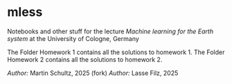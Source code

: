 # mless
Notebooks and other stuff for the lecture _Machine learning for the Earth system_ at the University of Cologne, Germany

The Folder Homework 1 contains all the solutions to homework 1.
The Folder Homework 2 contains all the solutions to homework 2.

_Author:_ Martin Schultz, 2025 (fork)
_Author:_ Lasse Filz, 2025

